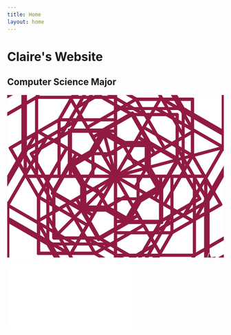 ```yaml
---
title: Home
layout: home
---
```


# Claire's Website
## Computer Science Major

![Claire's Professional Image](Stage.png)

![Resume](Resume.pdf)
